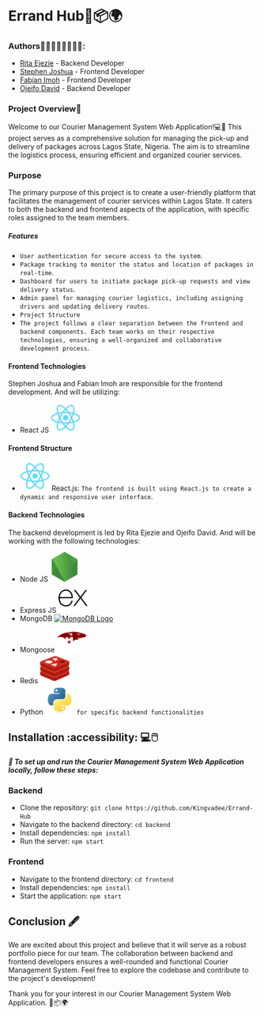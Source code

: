 # Errand Hub🚚📦🌍
### Authors👩‍💻👨‍💻👩‍💻👨‍💻:
- [Rita Ejezie](https://github.com/Rita2024) - Backend Developer 
- [Stephen Joshua](https://github.com/Joshpee22) - Frontend Developer 
- [Fabian Imoh](https://github.com/Fabianphilip) - Frontend Developer 
- [Ojeifo David](https://github.com/Kingvadee) - Backend Developer 

### Project Overview📃
Welcome to our Courier Management System Web Application!💻🚀
This project serves as a comprehensive solution for managing the pick-up and delivery of packages across Lagos State, Nigeria. The aim is to streamline the logistics process, ensuring efficient and organized courier services.

### Purpose
The primary purpose of this project is to create a user-friendly platform that facilitates the management of courier services within Lagos State. It caters to both the backend and frontend aspects of the application, with specific roles assigned to the team members.

##### Features
- `User authentication for secure access to the system`.
- `Package tracking to monitor the status and location of packages in real-time`.
- `Dashboard for users to initiate package pick-up requests and view delivery status`.
- `Admin panel for managing courier logistics, including assigning drivers and updating delivery routes`.
- `Project Structure`
- `The project follows a clear separation between the frontend and backend components. Each team works on their respective technologies, ensuring a well-organized and collaborative development process`.


#### Frontend Technologies
Stephen Joshua and Fabian Imoh are responsible for the frontend development. And will be utilizing:

- React JS [<img src="https://raw.githubusercontent.com/devicons/devicon/master/icons/react/react-original.svg" width="60" height="60" alt="React.js Logo">](https://reactjs.org/)
#### Frontend Structure
- [<img src="https://raw.githubusercontent.com/devicons/devicon/master/icons/react/react-original.svg" width="60" height="60" alt="React.js Logo">](https://reactjs.org/) React.js: `The frontend is built using React.js to create a dynamic and responsive user interface`.
  
#### Backend Technologies
The backend development is led by Rita Ejezie and Ojeifo David. And will be working with the following technologies:
- Node JS [<img src="https://raw.githubusercontent.com/devicons/devicon/master/icons/nodejs/nodejs-original.svg" width="60" height="60" alt="Node.js Logo">](https://nodejs.org/)
- Express JS [<img src="https://raw.githubusercontent.com/devicons/devicon/master/icons/express/express-original.svg" width="60" height="60" alt="Express.js Logo">](https://expressjs.com/)
- MongoDB [<img src="https://webassets.mongodb.com/_com_assets/cms/mongodb_logo1-76twgcu2dm.png" width="60" height="60" alt="MongoDB Logo">](https://www.mongodb.com/)
- Mongoose [<img src="https://raw.githubusercontent.com/devicons/devicon/master/icons/mongoose/mongoose-original.svg" width="60" height="60" alt="Mongoose Logo">](https://mongoosejs.com/)
- Redis [<img src="https://raw.githubusercontent.com/devicons/devicon/master/icons/redis/redis-original.svg" width="60" height="60" alt="Redis Logo">](https://redis.io/)
- Python [<img src="https://raw.githubusercontent.com/devicons/devicon/master/icons/python/python-original.svg" width="60" height="60" alt="Python Logo">](https://www.python.org/) `for specific backend functionalities`

## Installation :accessibility: 💻🖱️
##### 🧰 To set up and run the Courier Management System Web Application locally, follow these steps:
### Backend
- Clone the repository: `git clone https://github.com/Kingvadee/Errand-Hub`
- Navigate to the backend directory: `cd backend`
- Install dependencies: `npm install`
- Run the server: `npm start`
### Frontend
- Navigate to the frontend directory: `cd frontend`
- Install dependencies: `npm install`
- Start the application: `npm start`

## Conclusion 🖋️
We are excited about this project and believe that it will serve as a robust portfolio piece for our team. The collaboration between backend and frontend developers ensures a well-rounded and functional Courier Management System. Feel free to explore the codebase and contribute to the project's development!

Thank you for your interest in our Courier Management System Web Application. 🚚📦🌍
